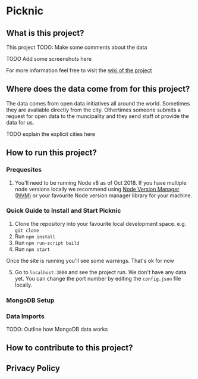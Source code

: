 # Picknic
## What is this project?
This project TODO: Make some comments about the data

TODO Add some screenshots here


For more information feel free to visit the [wiki of the project](https://github.com/earthiverse/picknic/wiki)

## Where does the data come from for this project?
The data comes from open data initiatives all around the world. Sometimes they are avaliable directly from the city. Othertimes someone submits a request for open data to the muncipality and they send staff ot provide the data for us.

TODO explain the explicit cities here

## How to run this project?
### Prequesites
1. You'll need to be running Node v8 as of Oct 2018. If you have multiple node versions locally we recommend using [Node Version Manager (NVM)](https://github.com/creationix/nvm) or your favourite Node version manager library for your machine.

### Quick Guide to Install and Start Picknic
1. Clone the repository into your favourite local development space. e.g. `git clone `
2. Run `npm install`
3. Run `npm run-script build`
4. Run `npm start`

Once the site is running you'll see some warnings. That's ok for now

5. Go to `localhost:3000` and see the project run. We don't have any data yet. You can change the port number by editing the `config.json` file locally.

### MongoDB Setup

### Data Imports

TODO: Outline how MongoDB data works

## How to contribute to this project?

## Privacy Policy

